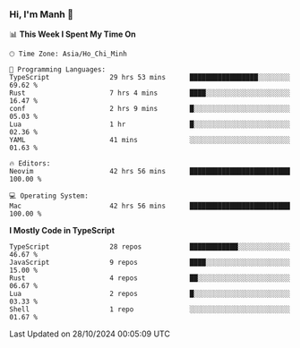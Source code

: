 ### Hi, I'm Manh 👋

<!--START_SECTION:waka-->
📊 **This Week I Spent My Time On** 

```text
🕑︎ Time Zone: Asia/Ho_Chi_Minh

💬 Programming Languages: 
TypeScript               29 hrs 53 mins      █████████████████░░░░░░░░   69.62 % 
Rust                     7 hrs 4 mins        ████░░░░░░░░░░░░░░░░░░░░░   16.47 % 
conf                     2 hrs 9 mins        █░░░░░░░░░░░░░░░░░░░░░░░░   05.03 % 
Lua                      1 hr                █░░░░░░░░░░░░░░░░░░░░░░░░   02.36 % 
YAML                     41 mins             ░░░░░░░░░░░░░░░░░░░░░░░░░   01.63 % 

🔥 Editors: 
Neovim                   42 hrs 56 mins      █████████████████████████   100.00 % 

💻 Operating System: 
Mac                      42 hrs 56 mins      █████████████████████████   100.00 % 
```

**I Mostly Code in TypeScript** 

```text
TypeScript               28 repos            ████████████░░░░░░░░░░░░░   46.67 % 
JavaScript               9 repos             ████░░░░░░░░░░░░░░░░░░░░░   15.00 % 
Rust                     4 repos             ██░░░░░░░░░░░░░░░░░░░░░░░   06.67 % 
Lua                      2 repos             █░░░░░░░░░░░░░░░░░░░░░░░░   03.33 % 
Shell                    1 repo              ░░░░░░░░░░░░░░░░░░░░░░░░░   01.67 % 
```




 Last Updated on 28/10/2024 00:05:09 UTC
<!--END_SECTION:waka-->

